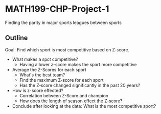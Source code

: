 # MATH199-CHP-Project-1
Finding the parity in major sports leagues between sports

## Outline
Goal: Find which sport is most competitive based on Z-score.

* What makes a spot competitive?
  * Having a lower z-score makes the sport more competitive
* Average the Z-Scores for each sport
  * What's the best team?
  * Find the maximum Z-score for each sport
  * Has the Z-score changed significantly in the past 20 years?
* How is z-score effected?
  * Correlation between Z-Score and champion
  * How does the length of season effect the Z-score?
* Conclude after looking at the data: What is the most competitive sport?

